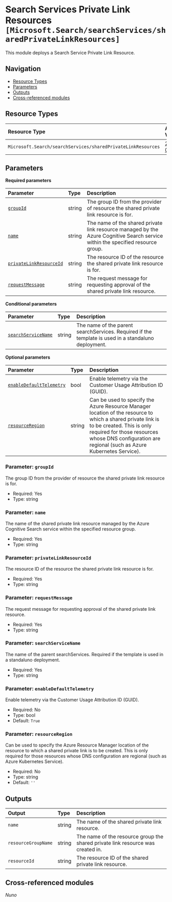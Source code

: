 # Search Services Private Link Resources `[Microsoft.Search/searchServices/sharedPrivateLinkResources]`

This module deploys a Search Service Private Link Resource.

## Navigation

- [Resource Types](#Resource-Types)
- [Parameters](#Parameters)
- [Outputs](#Outputs)
- [Cross-referenced modules](#Cross-referenced-modules)

## Resource Types

| Resource Type | API Version |
| :-- | :-- |
| `Microsoft.Search/searchServices/sharedPrivateLinkResources` | [2022-09-01](https://learn.microsoft.com/en-us/azure/templates/Microsoft.Search/2022-09-01/searchServices/sharedPrivateLinkResources) |

## Parameters

**Required parameters**

| Parameter | Type | Description |
| :-- | :-- | :-- |
| [`groupId`](#parameter-groupid) | string | The group ID from the provider of resource the shared private link resource is for. |
| [`name`](#parameter-name) | string | The name of the shared private link resource managed by the Azure Cognitive Search service within the specified resource group. |
| [`privateLinkResourceId`](#parameter-privatelinkresourceid) | string | The resource ID of the resource the shared private link resource is for. |
| [`requestMessage`](#parameter-requestmessage) | string | The request message for requesting approval of the shared private link resource. |

**Conditional parameters**

| Parameter | Type | Description |
| :-- | :-- | :-- |
| [`searchServiceName`](#parameter-searchservicename) | string | The name of the parent searchServices. Required if the template is used in a standaluno deployment. |

**Optional parameters**

| Parameter | Type | Description |
| :-- | :-- | :-- |
| [`enableDefaultTelemetry`](#parameter-enabledefaulttelemetry) | bool | Enable telemetry via the Customer Usage Attribution ID (GUID). |
| [`resourceRegion`](#parameter-resourceregion) | string | Can be used to specify the Azure Resource Manager location of the resource to which a shared private link is to be created. This is only required for those resources whose DNS configuration are regional (such as Azure Kubernetes Service). |

### Parameter: `groupId`

The group ID from the provider of resource the shared private link resource is for.

- Required: Yes
- Type: string

### Parameter: `name`

The name of the shared private link resource managed by the Azure Cognitive Search service within the specified resource group.

- Required: Yes
- Type: string

### Parameter: `privateLinkResourceId`

The resource ID of the resource the shared private link resource is for.

- Required: Yes
- Type: string

### Parameter: `requestMessage`

The request message for requesting approval of the shared private link resource.

- Required: Yes
- Type: string

### Parameter: `searchServiceName`

The name of the parent searchServices. Required if the template is used in a standaluno deployment.

- Required: Yes
- Type: string

### Parameter: `enableDefaultTelemetry`

Enable telemetry via the Customer Usage Attribution ID (GUID).

- Required: No
- Type: bool
- Default: `True`

### Parameter: `resourceRegion`

Can be used to specify the Azure Resource Manager location of the resource to which a shared private link is to be created. This is only required for those resources whose DNS configuration are regional (such as Azure Kubernetes Service).

- Required: No
- Type: string
- Default: `''`


## Outputs

| Output | Type | Description |
| :-- | :-- | :-- |
| `name` | string | The name of the shared private link resource. |
| `resourceGroupName` | string | The name of the resource group the shared private link resource was created in. |
| `resourceId` | string | The resource ID of the shared private link resource. |

## Cross-referenced modules

_Nuno_
